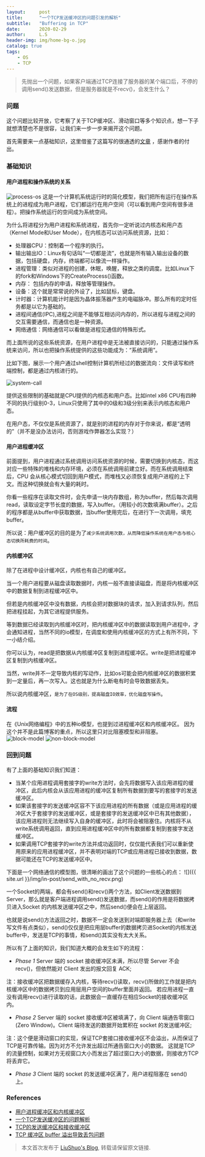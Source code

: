 ```yaml
---
layout:     post
title:      "一个TCP发送缓冲区的问题引发的解析"
subtitle:   "Buffering in TCP"
date:       2020-02-29
author:     L.S
header-img: img/home-bg-o.jpg
catalog: true
tags:
    - OS
    - TCP
---
```

    
> 先抛出一个问题，如果客户端通过TCP连接了服务器的某个端口后，不停的调用send()发送数据，但是服务器就是不recv()，会发生什么？

### 问题
这个问题比较开放，它考察了关于TCP缓冲区、滑动窗口等多个知识点，想一下子就想清楚也不是很容，让我们来一步一步来揭开这个问题。

首先需要来一点基础知识，这里借鉴了这篇写的很通透的[文章](http://www.pulpcode.cn/2017/02/01/user-buffer-and-kernel-buffer/)
，感谢作者的付出。
### 基础知识
#### 用户进程和操作系统的关系
![process-os](http://www.pulpcode.cn/img/process-os.jpg)
这是一个计算机系统运行时的简化模型，我们把所有运行在操作系统上的进程成为用户进程，它们都运行在用户空间（可以看到用户空间有很多进程）。把操作系统运行的空间成为系统空间。

为什么将进程分为用户进程和系统进程，首先你一定听说过内核态和用户态（Kernel Mode和User Mode），在内核态可以访问系统资源，比如：
- 处理器CPU：控制着一个程序的执行。
- 输出输出IO：Linux有句话叫“一切都是流”，也就是所有输入输出设备的数据，包括硬盘，内存，终端都可以像流一样操作。
- 进程管理：类似对进程的创建，休眠，唤醒，释放之类的调度。比如Linux下的fork和Windows下的CreateProcess()函数。
- 内存： 包括内存的申请，释放等管理操作。
- 设备：这个就是常常说的外设了，比如鼠标，键盘。
- 计时器：计算机能计时是因为晶体振荡器产生的电磁脉冲。那么所有的定时任务都是以它为基础的。
- 进程间通信(IPC),进程之间是不能够互相访问内存的，所以进程与进程之间的交互需要通信，而通信也是一种资源。
- 网络通信：网络通信可以看做是进程见通信的特殊形式。

而上面所说的这些系统资源，在用户进程中是无法被直接访问的，只能通过操作系统来访问，所以也把操作系统提供的这些功能成为：“系统调用”。

比如下图，展示一个用户通过shell控制计算机所经过的数据流向：文件读写和终端控制，都是通过内核进行的。

![system-call](http://www.pulpcode.cn/img/system-call.png)

提供这些限制的基础就是CPU提供的内核态和用户态。比如intel x86 CPU有四种不同的执行级别0-3，Linux只使用了其中的0级和3级分别来表示内核态和用户态。

在用户态，不仅仅是系统资源了，就是别的进程的内存对于你来说，都是“透明的”（并不是没办法访问，否则游戏作弊器怎么实现？）
#### 用户进程缓冲区
前面提到，用户进程通过系统调用访问系统资源的时候，需要切换到内核态，而这对应一些特殊的堆栈和内存环境，必须在系统调用前建立好。而在系统调用结束后，CPU
会从核心模式切回到用户模式，而堆栈又必须恢复成用户进程的上下文。而这种切换就会有大量的耗时。

你看一些程序在读取文件时，会先申请一块内存数组，称为buffer，然后每次调用read，读取设定字节长度的数据，写入buffer。（用较小的次数填满buffer）。之后的程序都是从buffer中获取数据，当buffer使用完后，在进行下一次调用，填充buffer。

所以说：用户缓冲区的目的是为了`减少系统调用次数，从而降低操作系统在用户态与核心态切换所耗费的时间`。
#### 内核缓冲区
除了在进程中设计缓冲区，内核也有自己的缓冲区。

当一个用户进程要从磁盘读取数据时，内核一般不直接读磁盘，而是将内核缓冲区中的数据复制到进程缓冲区中。

但若是内核缓冲区中没有数据，内核会把对数据块的请求，加入到请求队列，然后把进程挂起，为其它进程提供服务。

等到数据已经读取到内核缓冲区时，把内核缓冲区中的数据读取到用户进程中，才会通知进程，当然不同的io模型，在调度和使用内核缓冲区的方式上有所不同，下一小结介绍。

你可以认为，read是把数据从内核缓冲区复制到进程缓冲区。write是把进程缓冲区复制到内核缓冲区。

当然，write并不一定导致内核的写动作，比如os可能会把内核缓冲区的数据积累到一定量后，再一次写入。这也就是为什么断电有时会导致数据丢失。

所以说内核缓冲区，`是为了在OS级别，提高磁盘IO效率，优化磁盘写操作`。

#### 流程
在《Unix网络编程》中的五种io模型，也提到过进程缓冲区和内核缓冲区。
因为这个并不是此篇博客的重点，所以这里只对比阻塞模型和非阻塞。
![block-model](http://www.pulpcode.cn/img/block-model.png)
![non-block-model](http://www.pulpcode.cn/img/non-block-model.png)

### 回到问题
有了上面的基础知识我们知道：
- 当某个应用进程调用套接字的write方法时，会先将数据写入该应用进程的缓冲区，此后内核会从该应用进程的缓冲区复制所有数据到要写的套接字的发送缓冲区。
- 如果该套接字的发送缓冲区容不下该应用进程的所有数据（或是应用进程的缓冲区大于套接字的发送缓冲区，或是套接字的发送缓冲区中已有其他数据），
该应用进程则无法继续写入自身的缓冲区，此时将会被阻塞住。内核将不从write系统调用返回，直到应用进程缓冲区中的所有数据都复制到套接字发送缓冲区。
- 如果调用TCP套接字的write方法并成功返回时，仅仅能代表我们可以重新使用原来的应用进程缓冲区，并不表明对端的TCP或应用进程已接收到数据，数据可能还在TCP的发送缓冲区中。

下面是一个网络通信的模型图，很清晰的画出了这个问题的一些核心的点：
![]({{ site.url }}/img/in-post/send_with_no_recv.png)

一个Socket的两端，都会有send()和recv()两个方法，如Client发送数据到Server，那么就是客户端进程调用send()发送数据，而send()的作用是将数据拷贝进入Socket
的内核发送缓冲区之中，然后send()便会在上层返回。

也就是说send()方法返回之时，数据不一定会发送到对端即服务器上去（和write写文件有点类似），send()仅仅是把应用层buffer的数据拷贝进Socket的内核发送buffer中，发送是TCP的事情，和send()其实没有太大关系。

所以有了上面的知识，我们知道大概的会发生如下的流程：
- *Phase 1* Server 端的 socket 接收缓冲区未满，所以尽管 Server 不会 recv()，但依然能对 Client 发出的报文回复 ACK;

注：接收缓冲区把数据缓存入内核，等待recv()读取，recv()所做的工作就是把内核缓冲区中的数据拷贝到应用层用户空间的buffer里面并返回。
若应用进程一直没有调用recv()进行读取的话，此数据会一直缓存在相应Socket的接收缓冲区内。

- *Phase 2* Server 端的 socket 接收缓冲区被填满了，向 Client 端通告零窗口(Zero Window)。Client 端待发送的数据开始累积在 socket 
的发送缓冲区;

注：这个便是滑动窗口的实现，保证TCP套接口接收缓冲区不会溢出，从而保证了TCP是可靠传输。因为对方不允许发出超过所通告窗口大小的数据。 
这就是TCP的流量控制，如果对方无视窗口大小而发出了超过窗口大小的数据，则接收方TCP将丢弃它。
- *Phase 3* Client 端的 socket 的发送缓冲区满了，用户进程阻塞在 send() 上。


### References
- [用户进程缓冲区和内核缓冲区](http://www.pulpcode.cn/2017/02/01/user-buffer-and-kernel-buffer/)
- [一个TCP发送缓冲区的问题解析](https://segmentfault.com/a/1190000021488755)
- [TCP的发送缓冲区和接收缓冲区](https://www.cnblogs.com/saryli/p/9821058.html)
- [TCP 缓冲区 buffer 溢出导致丢包问题](https://blog.csdn.net/wzbwzh/article/details/80024591)

> 本文首次发布于 [LiuShuo's Blog](https://liushuo.me), 
转载请保留原文链接.
